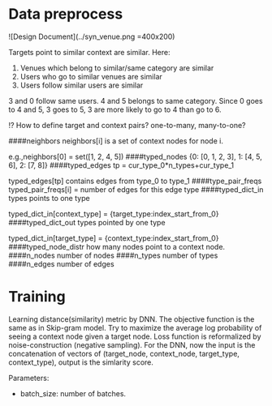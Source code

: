 # Data preprocess
![Design Document](../syn_venue.png =400x200)

Targets point to similar context are similar.
Here:

1. Venues which belong to similar/same category are similar
2. Users who go to similar venues are similar
3. Users follow similar users are similar

3 and 0 follow same users. 4 and 5 belongs to same category. Since 0 goes to 4 and 5, 3 goes to 5, 3 are more likely to go to 4 than go to 6.

!? How to define target and context pairs? one-to-many, many-to-one?

####neighbors
neighbors[i] is a set of context nodes for node i.

e.g.,neighbors[0] = set([1, 2, 4, 5])
####typed_nodes
{0: [0, 1, 2, 3], 1: [4, 5, 6], 2: [7, 8]}
####typed_edges
tp = cur_type_0*n_types+cur_type_1

typed_edges[tp] contains edges from type_0 to type_1
####type_pair_freqs
typed_pair_freqs[i] = number of edges for this edge type
####typed_dict_in
types points to one type

typed_dict_in[context_type] = {target_type:index_start_from_0}
####typed_dict_out
types pointed by one type

typed_dict_in[target_type] = {context_type:index_start_from_0}
####typed_node_distr
how many nodes point to a context node.
####n_nodes
number of nodes
####n_types
number of types
####n_edges
number of edges

# Training
Learning distance(similarity) metric by DNN.
The objective function is the same as in Skip-gram model. Try to maximize the average log probability of seeing a context node given a target node. Loss function is reformalized by noise-construction (negative sampling). 
For the DNN, now the input is the concatenation of vectors of (target_node, context_node, target_type, context_type), output is the simlarity score.

Parameters:

* batch_size: number of batches.
